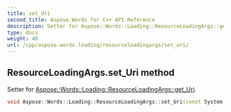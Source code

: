 ```yaml
---
title: set_Uri
second_title: Aspose.Words for C++ API Reference
description: Setter for Aspose::Words::Loading::ResourceLoadingArgs::get_Uri. 
type: docs
weight: 40
url: /cpp/aspose.words.loading/resourceloadingargs/set_uri/
---
```

## ResourceLoadingArgs.set_Uri method


Setter for [Aspose::Words::Loading::ResourceLoadingArgs::get_Uri](../get_uri/).

```cpp
void Aspose::Words::Loading::ResourceLoadingArgs::set_Uri(const System::String &value)
```

